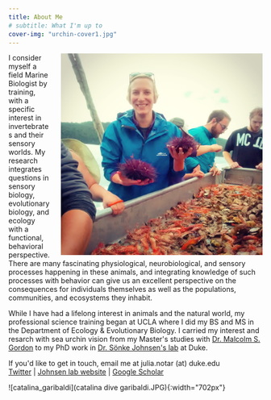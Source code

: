 ```yaml
---
title: About Me
# subtitle: What I'm up to
cover-img: "urchin-cover1.jpg"
---
```


<img style="float: right; padding-left: 20px;" width="400" src="/FHL_boat.jpg">

I consider myself a field Marine Biologist by training, with a specific interest in invertebrates and their sensory worlds. My research integrates questions in sensory biology, evolutionary biology, and ecology with a functional, behavioral perspective. There are many fascinating physiological, neurobiological, and sensory processes happening in these animals, and integrating knowledge of such processes with behavior can give us an excellent perspective on the consequences for individuals themselves as well as the populations, communities, and ecosystems they inhabit.

While I have had a lifelong interest in animals and the natural world, my professional science training began at UCLA where I did my BS and MS in the Department of Ecology & Evolutionary Biology. I carried my interest and resarch with sea urchin vision from my Master's studies with [Dr. Malcolm S. Gordon](https://www.eeb.ucla.edu/indivfaculty/?faculty=Gordon) to my PhD work in [Dr. Sönke Johnsen's lab](https://opticsoflife.org) at Duke.

If you'd like to get in touch, email me at julia.notar (at) duke.edu <br>
[Twitter](https://twitter.com/indy_sea) |
[Johnsen lab website](https://opticsoflife.org/people/julia.html) |
[Google Scholar](https://scholar.google.com/citations?user=eQlRnmEAAAAJ&hl=en&oi=ao)

![catalina_garibaldi](catalina dive garibaldi.JPG){:width="702px"}
